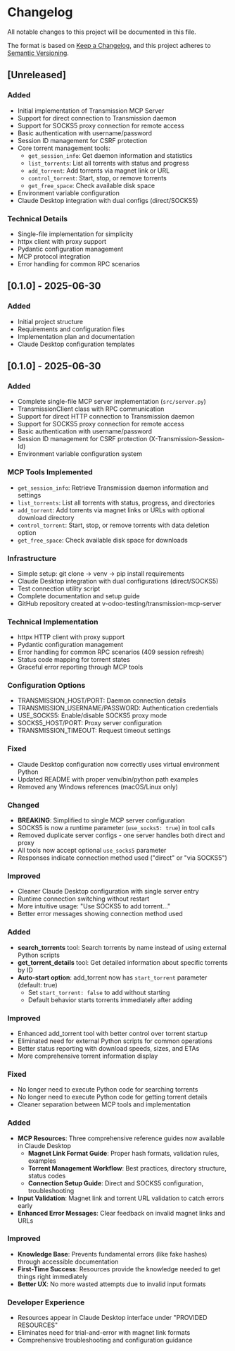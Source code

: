 # Changelog

All notable changes to this project will be documented in this file.

The format is based on [Keep a Changelog](https://keepachangelog.com/en/1.0.0/),
and this project adheres to [Semantic Versioning](https://semver.org/spec/v2.0.0.html).

## [Unreleased]

### Added
- Initial implementation of Transmission MCP Server
- Support for direct connection to Transmission daemon
- Support for SOCKS5 proxy connection for remote access
- Basic authentication with username/password
- Session ID management for CSRF protection
- Core torrent management tools:
  - `get_session_info`: Get daemon information and statistics
  - `list_torrents`: List all torrents with status and progress  
  - `add_torrent`: Add torrents via magnet link or URL
  - `control_torrent`: Start, stop, or remove torrents
  - `get_free_space`: Check available disk space
- Environment variable configuration
- Claude Desktop integration with dual configs (direct/SOCKS5)

### Technical Details
- Single-file implementation for simplicity
- httpx client with proxy support
- Pydantic configuration management
- MCP protocol integration
- Error handling for common RPC scenarios

## [0.1.0] - 2025-06-30

### Added
- Initial project structure
- Requirements and configuration files
- Implementation plan and documentation
- Claude Desktop configuration templates


## [0.1.0] - 2025-06-30

### Added
- Complete single-file MCP server implementation (`src/server.py`)
- TransmissionClient class with RPC communication
- Support for direct HTTP connection to Transmission daemon  
- Support for SOCKS5 proxy connection for remote access
- Basic authentication with username/password
- Session ID management for CSRF protection (X-Transmission-Session-Id)
- Environment variable configuration system

### MCP Tools Implemented
- `get_session_info`: Retrieve Transmission daemon information and settings
- `list_torrents`: List all torrents with status, progress, and directories
- `add_torrent`: Add torrents via magnet links or URLs with optional download directory
- `control_torrent`: Start, stop, or remove torrents with data deletion option
- `get_free_space`: Check available disk space for downloads

### Infrastructure
- Simple setup: git clone → venv → pip install requirements
- Claude Desktop integration with dual configurations (direct/SOCKS5)
- Test connection utility script
- Complete documentation and setup guide
- GitHub repository created at v-odoo-testing/transmission-mcp-server

### Technical Implementation
- httpx HTTP client with proxy support
- Pydantic configuration management
- Error handling for common RPC scenarios (409 session refresh)
- Status code mapping for torrent states
- Graceful error reporting through MCP tools

### Configuration Options
- TRANSMISSION_HOST/PORT: Daemon connection details
- TRANSMISSION_USERNAME/PASSWORD: Authentication credentials  
- USE_SOCKS5: Enable/disable SOCKS5 proxy mode
- SOCKS5_HOST/PORT: Proxy server configuration
- TRANSMISSION_TIMEOUT: Request timeout settings

### Fixed
- Claude Desktop configuration now correctly uses virtual environment Python
- Updated README with proper venv/bin/python path examples
- Removed any Windows references (macOS/Linux only)

### Changed
- **BREAKING**: Simplified to single MCP server configuration
- SOCKS5 is now a runtime parameter (`use_socks5: true`) in tool calls
- Removed duplicate server configs - one server handles both direct and proxy
- All tools now accept optional `use_socks5` parameter
- Responses indicate connection method used ("direct" or "via SOCKS5")

### Improved
- Cleaner Claude Desktop configuration with single server entry
- Runtime connection switching without restart
- More intuitive usage: "Use SOCKS5 to add torrent..." 
- Better error messages showing connection method used

### Added
- **search_torrents** tool: Search torrents by name instead of using external Python scripts
- **get_torrent_details** tool: Get detailed information about specific torrents by ID
- **Auto-start option**: add_torrent now has `start_torrent` parameter (default: true)
  - Set `start_torrent: false` to add without starting
  - Default behavior starts torrents immediately after adding

### Improved
- Enhanced add_torrent tool with better control over torrent startup
- Eliminated need for external Python scripts for common operations
- Better status reporting with download speeds, sizes, and ETAs
- More comprehensive torrent information display

### Fixed
- No longer need to execute Python code for searching torrents
- No longer need to execute Python code for getting torrent details
- Cleaner separation between MCP tools and implementation

### Added
- **MCP Resources**: Three comprehensive reference guides now available in Claude Desktop
  - **Magnet Link Format Guide**: Proper hash formats, validation rules, examples
  - **Torrent Management Workflow**: Best practices, directory structure, status codes  
  - **Connection Setup Guide**: Direct and SOCKS5 configuration, troubleshooting
- **Input Validation**: Magnet link and torrent URL validation to catch errors early
- **Enhanced Error Messages**: Clear feedback on invalid magnet links and URLs

### Improved
- **Knowledge Base**: Prevents fundamental errors (like fake hashes) through accessible documentation
- **First-Time Success**: Resources provide the knowledge needed to get things right immediately
- **Better UX**: No more wasted attempts due to invalid input formats

### Developer Experience
- Resources appear in Claude Desktop interface under "PROVIDED RESOURCES"
- Eliminates need for trial-and-error with magnet link formats
- Comprehensive troubleshooting and configuration guidance
